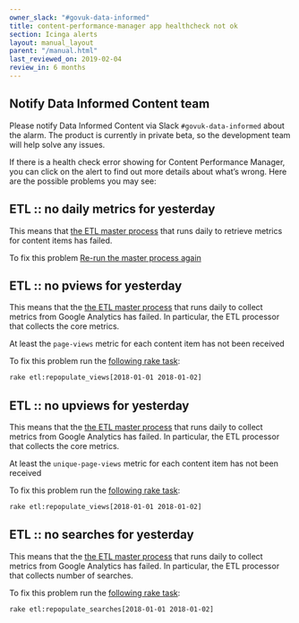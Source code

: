 ```yaml
---
owner_slack: "#govuk-data-informed"
title: content-performance-manager app healthcheck not ok
section: Icinga alerts
layout: manual_layout
parent: "/manual.html"
last_reviewed_on: 2019-02-04
review_in: 6 months
---
```


## Notify Data Informed Content team

Please notify Data Informed Content via Slack `#govuk-data-informed` about the alarm. The product is currently in private beta, so the development team will help solve any issues.

If there is a health check error showing for Content Performance Manager, you can click on the alert to find out more details about what’s wrong. Here are the possible problems you may see:

## ETL :: no daily metrics for yesterday

This means that [the ETL master process][1] that runs daily to retrieve metrics for content items has failed.  

To fix this problem [Re-run the master process again][1] 

## ETL :: no pviews for yesterday

This means that the [the ETL master process][1] that runs daily to collect metrics from Google Analytics has failed. In particular, the ETL processor that collects the core metrics.

At least the `page-views` metric for each content item has not been received

To fix this problem run the [following rake task][2]:

```bash
rake etl:repopulate_views[2018-01-01 2018-01-02]
```

## ETL :: no upviews for yesterday

This means that the [the ETL master process][1] that runs daily to collect metrics from Google Analytics has failed. In particular, the ETL processor that collects the core metrics.

At least the `unique-page-views` metric for each content item has not been received

To fix this problem run the [following rake task][2]:

```bash
rake etl:repopulate_views[2018-01-01 2018-01-02]
```

## ETL :: no searches for yesterday

This means that the [the ETL master process][1] that runs daily to collect metrics from Google Analytics has failed. In particular, the ETL processor that collects number of searches.


To fix this problem run the [following rake task][3]:

```bash
rake etl:repopulate_searches[2018-01-01 2018-01-02]
```



[1]: https://deploy.publishing.service.gov.uk/job/content_performance_manager_import_etl_master_process/
[2]: https://github.com/alphagov/content-performance-manager/blob/87116d3ab6f75c0d3dd8be9d4aff80865702f1b9/lib/tasks/etl.rake#L8
[3]: https://github.com/alphagov/content-performance-manager/blob/8dd689e6917d7bbbf23a99387b85bfe1ce04d7b1/lib/tasks/etl.rake#L18